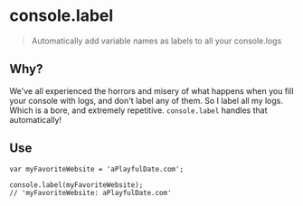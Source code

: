 # console.label
> Automatically add variable names as labels to all your console.logs

## Why?
We've all experienced the horrors and misery of what happens when you fill your console with logs, and don't label any of them. So I label all my logs. Which is a bore, and extremely repetitive. `console.label` handles that automatically! 

## Use
```
var myFavoriteWebsite = 'aPlayfulDate.com';

console.label(myFavoriteWebsite);
// 'myFavoriteWebsite: aPlayfulDate.com'
```

